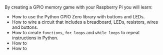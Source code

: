 By creating a GPIO memory game with your Raspberry Pi you will learn:

- How to use the Python GPIO Zero library with buttons and LEDs.
- How to wire a circuit that includes a breadboard, LEDs, resistors, wires and buttons.
- How to create `functions`, `for loops` and `while loops` to repeat instructions in Python.
- How to
- How to
